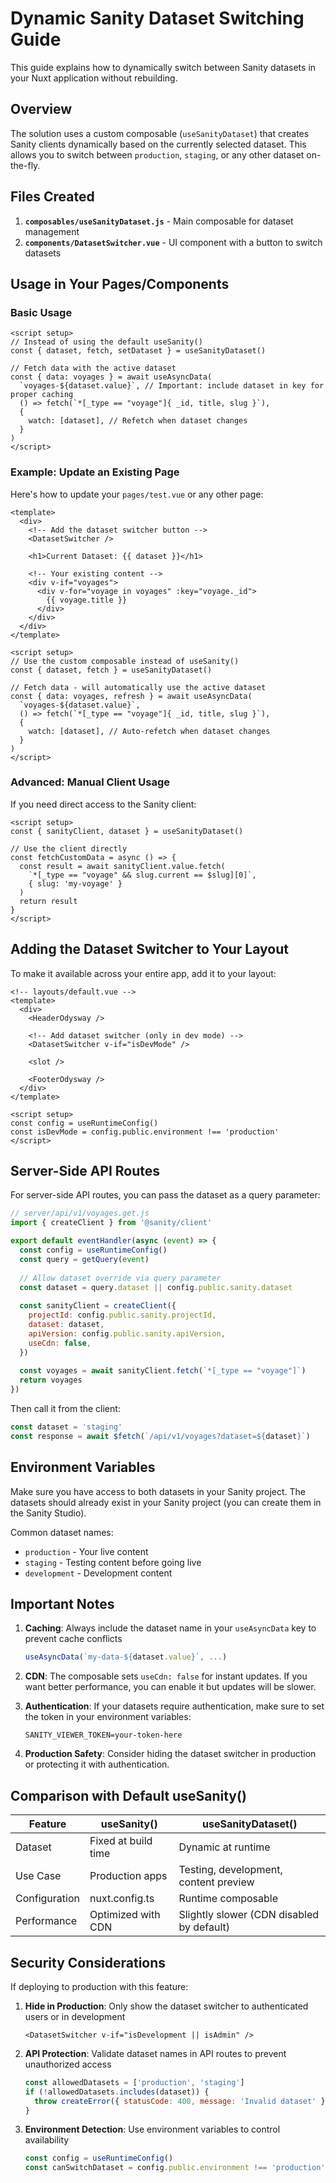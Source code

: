 # Dynamic Sanity Dataset Switching Guide

This guide explains how to dynamically switch between Sanity datasets in your Nuxt application without rebuilding.

## Overview

The solution uses a custom composable (`useSanityDataset`) that creates Sanity clients dynamically based on the currently selected dataset. This allows you to switch between `production`, `staging`, or any other dataset on-the-fly.

## Files Created

1. **`composables/useSanityDataset.js`** - Main composable for dataset management
2. **`components/DatasetSwitcher.vue`** - UI component with a button to switch datasets

## Usage in Your Pages/Components

### Basic Usage

```vue
<script setup>
// Instead of using the default useSanity()
const { dataset, fetch, setDataset } = useSanityDataset()

// Fetch data with the active dataset
const { data: voyages } = await useAsyncData(
  `voyages-${dataset.value}`, // Important: include dataset in key for proper caching
  () => fetch(`*[_type == "voyage"]{ _id, title, slug }`),
  {
    watch: [dataset], // Refetch when dataset changes
  }
)
</script>
```

### Example: Update an Existing Page

Here's how to update your `pages/test.vue` or any other page:

```vue
<template>
  <div>
    <!-- Add the dataset switcher button -->
    <DatasetSwitcher />
    
    <h1>Current Dataset: {{ dataset }}</h1>
    
    <!-- Your existing content -->
    <div v-if="voyages">
      <div v-for="voyage in voyages" :key="voyage._id">
        {{ voyage.title }}
      </div>
    </div>
  </div>
</template>

<script setup>
// Use the custom composable instead of useSanity()
const { dataset, fetch } = useSanityDataset()

// Fetch data - will automatically use the active dataset
const { data: voyages, refresh } = await useAsyncData(
  `voyages-${dataset.value}`,
  () => fetch(`*[_type == "voyage"]{ _id, title, slug }`),
  {
    watch: [dataset], // Auto-refetch when dataset changes
  }
)
</script>
```

### Advanced: Manual Client Usage

If you need direct access to the Sanity client:

```vue
<script setup>
const { sanityClient, dataset } = useSanityDataset()

// Use the client directly
const fetchCustomData = async () => {
  const result = await sanityClient.value.fetch(
    `*[_type == "voyage" && slug.current == $slug][0]`,
    { slug: 'my-voyage' }
  )
  return result
}
</script>
```

## Adding the Dataset Switcher to Your Layout

To make it available across your entire app, add it to your layout:

```vue
<!-- layouts/default.vue -->
<template>
  <div>
    <HeaderOdysway />
    
    <!-- Add dataset switcher (only in dev mode) -->
    <DatasetSwitcher v-if="isDevMode" />
    
    <slot />
    
    <FooterOdysway />
  </div>
</template>

<script setup>
const config = useRuntimeConfig()
const isDevMode = config.public.environment !== 'production'
</script>
```

## Server-Side API Routes

For server-side API routes, you can pass the dataset as a query parameter:

```javascript
// server/api/v1/voyages.get.js
import { createClient } from '@sanity/client'

export default eventHandler(async (event) => {
  const config = useRuntimeConfig()
  const query = getQuery(event)
  
  // Allow dataset override via query parameter
  const dataset = query.dataset || config.public.sanity.dataset
  
  const sanityClient = createClient({
    projectId: config.public.sanity.projectId,
    dataset: dataset,
    apiVersion: config.public.sanity.apiVersion,
    useCdn: false,
  })
  
  const voyages = await sanityClient.fetch(`*[_type == "voyage"]`)
  return voyages
})
```

Then call it from the client:

```javascript
const dataset = 'staging'
const response = await $fetch(`/api/v1/voyages?dataset=${dataset}`)
```

## Environment Variables

Make sure you have access to both datasets in your Sanity project. The datasets should already exist in your Sanity project (you can create them in the Sanity Studio).

Common dataset names:
- `production` - Your live content
- `staging` - Testing content before going live
- `development` - Development content

## Important Notes

1. **Caching**: Always include the dataset name in your `useAsyncData` key to prevent cache conflicts
   ```javascript
   useAsyncData(`my-data-${dataset.value}`, ...)
   ```

2. **CDN**: The composable sets `useCdn: false` for instant updates. If you want better performance, you can enable it but updates will be slower.

3. **Authentication**: If your datasets require authentication, make sure to set the token in your environment variables:
   ```env
   SANITY_VIEWER_TOKEN=your-token-here
   ```

4. **Production Safety**: Consider hiding the dataset switcher in production or protecting it with authentication.

## Comparison with Default useSanity()

| Feature | useSanity() | useSanityDataset() |
|---------|-------------|-------------------|
| Dataset | Fixed at build time | Dynamic at runtime |
| Use Case | Production apps | Testing, development, content preview |
| Configuration | nuxt.config.ts | Runtime composable |
| Performance | Optimized with CDN | Slightly slower (CDN disabled by default) |

## Security Considerations

If deploying to production with this feature:

1. **Hide in Production**: Only show the dataset switcher to authenticated users or in development
   ```vue
   <DatasetSwitcher v-if="isDevelopment || isAdmin" />
   ```

2. **API Protection**: Validate dataset names in API routes to prevent unauthorized access
   ```javascript
   const allowedDatasets = ['production', 'staging']
   if (!allowedDatasets.includes(dataset)) {
     throw createError({ statusCode: 400, message: 'Invalid dataset' })
   }
   ```

3. **Environment Detection**: Use environment variables to control availability
   ```javascript
   const config = useRuntimeConfig()
   const canSwitchDataset = config.public.environment !== 'production'
   ```

